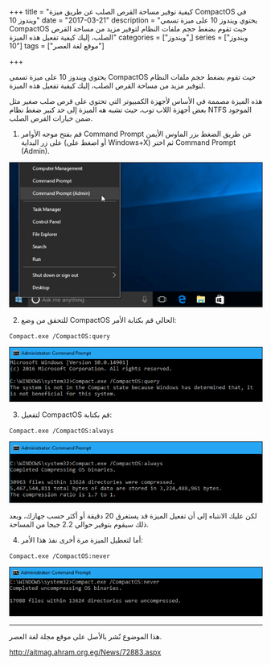 +++
title = "كيفية توفير مساحة القرص الصلب عن طريق ميزة CompactOS في ويندوز 10"
date = "2017-03-21"
description = "يحتوي ويندوز 10 على ميزة تسمي CompactOS حيث تقوم بضغط حجم ملفات النظام لتوفير مزيد من مساحة القرص الصلب، إليك كيفية تفعيل هذه الميزة"
categories = ["ويندوز",]
series = ["ويندوز 10"]
tags = ["موقع لغة العصر"]

+++

يحتوي ويندوز 10 على ميزة تسمي CompactOS حيث تقوم بضغط حجم ملفات النظام لتوفير مزيد من مساحة القرص الصلب، إليك كيفية تفعيل هذه الميزة.

هذه الميزة مصممة في الأساس لأجهزة الكمبيوتر التي تحتوي على قرص صلب صغير مثل بعض أجهزة اللاب توب، حيث تشبه هه الميزة إلى حد كبير ضغط نظام NTFS الموجود ضمن خيارات القرص الصلب.

1. قم بفتح موجه الأوامر Command Prompt عن طريق الضغط بزر الماوس الأيمن على زر البداية (أو اضغط على Windows+X) ثم اختر Command Prompt (Admin).

![img](images/1.png)

2. للتحقق من وضع CompactOS الحالي قم بكتابة الأمر:

`Compact.exe /CompactOS:query`

![img](images/2.png)

3. لتفعيل CompactOS قم بكتابة:

`Compact.exe /CompactOS:always`

![img](images/3.png)

لكن عليك الانتباه إلى أن تفعيل الميزة قد يستغرق 20 دقيقة أو أكثر حسب جهازك، وبعد ذلك سيقوم بتوفير حوالي 2.2 جيجا من المساحة.

4. أما لتعطيل الميزة مرة أخرى نفذ هذا الأمر:

`Compact.exe /CompactOS:never`

![img](images/4.png)

---
هذا الموضوع نٌشر باﻷصل على موقع مجلة لغة العصر.

http://aitmag.ahram.org.eg/News/72883.aspx